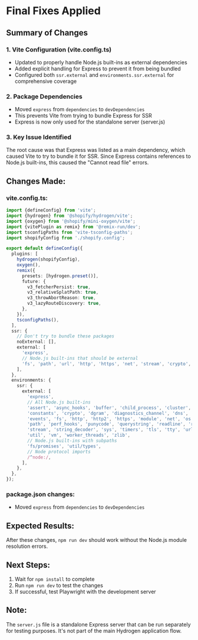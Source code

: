 # Final Fixes Applied

## Summary of Changes

### 1. **Vite Configuration (vite.config.ts)**
- Updated to properly handle Node.js built-ins as external dependencies
- Added explicit handling for Express to prevent it from being bundled
- Configured both `ssr.external` and `environments.ssr.external` for comprehensive coverage

### 2. **Package Dependencies**
- Moved `express` from `dependencies` to `devDependencies`
- This prevents Vite from trying to bundle Express for SSR
- Express is now only used for the standalone server (server.js)

### 3. **Key Issue Identified**
The root cause was that Express was listed as a main dependency, which caused Vite to try to bundle it for SSR. Since Express contains references to Node.js built-ins, this caused the "Cannot read file" errors.

## Changes Made:

### vite.config.ts:
```typescript
import {defineConfig} from 'vite';
import {hydrogen} from '@shopify/hydrogen/vite';
import {oxygen} from '@shopify/mini-oxygen/vite';
import {vitePlugin as remix} from '@remix-run/dev';
import tsconfigPaths from 'vite-tsconfig-paths';
import shopifyConfig from './shopify.config';

export default defineConfig({
  plugins: [
    hydrogen(shopifyConfig),
    oxygen(),
    remix({
      presets: [hydrogen.preset()],
      future: {
        v3_fetcherPersist: true,
        v3_relativeSplatPath: true,
        v3_throwAbortReason: true,
        v3_lazyRouteDiscovery: true,
      },
    }),
    tsconfigPaths(),
  ],
  ssr: {
    // Don't try to bundle these packages
    noExternal: [],
    external: [
      'express',
      // Node.js built-ins that should be external
      'fs', 'path', 'url', 'http', 'https', 'net', 'stream', 'crypto', 'zlib', 'querystring', 'async_hooks'
    ],
  },
  environments: {
    ssr: {
      external: [
        'express',
        // All Node.js built-ins
        'assert', 'async_hooks', 'buffer', 'child_process', 'cluster', 'console',
        'constants', 'crypto', 'dgram', 'diagnostics_channel', 'dns', 'domain',
        'events', 'fs', 'http', 'http2', 'https', 'module', 'net', 'os',
        'path', 'perf_hooks', 'punycode', 'querystring', 'readline', 'repl',
        'stream', 'string_decoder', 'sys', 'timers', 'tls', 'tty', 'url',
        'util', 'vm', 'worker_threads', 'zlib',
        // Node.js built-ins with subpaths
        'fs/promises', 'util/types',
        // Node protocol imports
        /^node:/,
      ],
    },
  },
});
```

### package.json changes:
- Moved `express` from `dependencies` to `devDependencies`

## Expected Results:
After these changes, `npm run dev` should work without the Node.js module resolution errors.

## Next Steps:
1. Wait for `npm install` to complete
2. Run `npm run dev` to test the changes
3. If successful, test Playwright with the development server

## Note:
The `server.js` file is a standalone Express server that can be run separately for testing purposes. It's not part of the main Hydrogen application flow.
